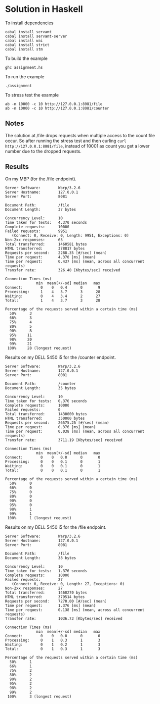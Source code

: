 # Solution in Haskell

To install dependencies

    cabal install servant
    cabal install servant-server
    cabal install wai
    cabal install strict
    cabal install stm

To build the example

    ghc assignment.hs

To run the example

    ./assignment

To stress test the example

    ab -n 10000 -c 10 http://127.0.0.1:8081/file
    ab -n 10000 -c 10 http://127.0.0.1:8081/counter

## Notes

The solution at /file drops requests when multiple access to the count file occur. So
after running the stress test and then curling `curl http://127.0.0.1:8081/file`,
instead of 10001 as count you get a lower number due to the dropped requests.

## Results

On my MBP (for the /file endpoint).



```
Server Software:        Warp/3.2.6
Server Hostname:        127.0.0.1
Server Port:            8081

Document Path:          /file
Document Length:        37 bytes

Concurrency Level:      10
Time taken for tests:   4.370 seconds
Complete requests:      10000
Failed requests:        9951
   (Connect: 0, Receive: 0, Length: 9951, Exceptions: 0)
Non-2xx responses:      63
Total transferred:      1460581 bytes
HTML transferred:       378817 bytes
Requests per second:    2288.35 [#/sec] (mean)
Time per request:       4.370 [ms] (mean)
Time per request:       0.437 [ms] (mean, across all concurrent requests)
Transfer rate:          326.40 [Kbytes/sec] received

Connection Times (ms)
              min  mean[+/-sd] median   max
Connect:        0    0   0.4      0       9
Processing:     1    4   3.7      3      28
Waiting:        0    4   3.4      2      27
Total:          1    4   3.7      3      28

Percentage of the requests served within a certain time (ms)
  50%      3
  66%      3
  75%      4
  80%      5
  90%      8
  95%     11
  98%     20
  99%     21
 100%     28 (longest request)
```

Results on my DELL 5450 i5 for the /counter endpoint.

```
Server Software:        Warp/3.2.6
Server Hostname:        127.0.0.1
Server Port:            8081

Document Path:          /counter
Document Length:        35 bytes

Concurrency Level:      10
Time taken for tests:   0.376 seconds
Complete requests:      10000
Failed requests:        0
Total transferred:      1430000 bytes
HTML transferred:       350000 bytes
Requests per second:    26575.25 [#/sec] (mean)
Time per request:       0.376 [ms] (mean)
Time per request:       0.038 [ms] (mean, across all concurrent requests)
Transfer rate:          3711.19 [Kbytes/sec] received

Connection Times (ms)
              min  mean[+/-sd] median   max
Connect:        0    0   0.0      0       0
Processing:     0    0   0.1      0       1
Waiting:        0    0   0.1      0       1
Total:          0    0   0.1      0       1

Percentage of the requests served within a certain time (ms)
  50%      0
  66%      0
  75%      0
  80%      0
  90%      0
  95%      0
  98%      1
  99%      1
 100%      1 (longest request)
```

Results on my DELL 5450 i5 for the /file endpoint.

```
Server Software:        Warp/3.2.6
Server Hostname:        127.0.0.1
Server Port:            8081

Document Path:          /file
Document Length:        38 bytes

Concurrency Level:      10
Time taken for tests:   1.376 seconds
Complete requests:      10000
Failed requests:        27
   (Connect: 0, Receive: 0, Length: 27, Exceptions: 0)
Non-2xx responses:      27
Total transferred:      1460270 bytes
HTML transferred:       379514 bytes
Requests per second:    7270.00 [#/sec] (mean)
Time per request:       1.376 [ms] (mean)
Time per request:       0.138 [ms] (mean, across all concurrent requests)
Transfer rate:          1036.73 [Kbytes/sec] received

Connection Times (ms)
              min  mean[+/-sd] median   max
Connect:        0    0   0.0      0       0
Processing:     0    1   0.3      1       3
Waiting:        0    1   0.2      1       3
Total:          0    1   0.3      1       3

Percentage of the requests served within a certain time (ms)
  50%      1
  66%      1
  75%      2
  80%      2
  90%      2
  95%      2
  98%      2
  99%      2
 100%      3 (longest request)
```
